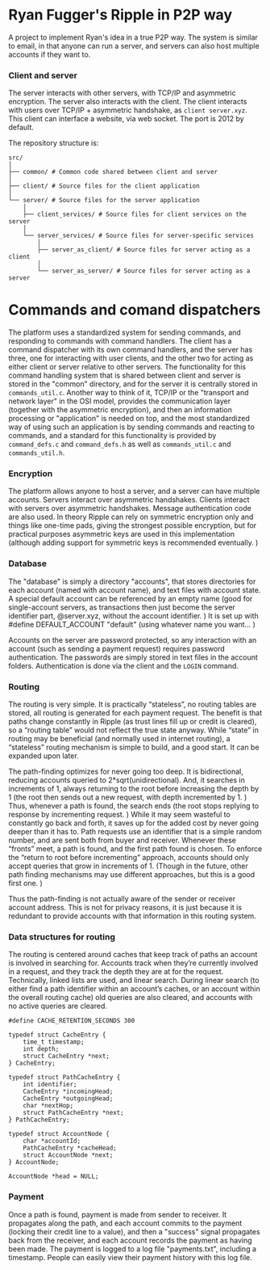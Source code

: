 # Ryan Fugger's Ripple in P2P way

A project to implement Ryan's idea in a true P2P way. The system is similar to email, in that anyone can run a server, and servers can also host multiple accounts if they want to.

### Client and server

The server interacts with other servers, with TCP/IP and asymmetric encryption. The server also interacts with the client. The client interacts with users over TCP/IP + asymmetric handshake, as `client server.xyz`. This client can interface a website, via web socket. The port is 2012 by default.

The repository structure is:

    src/
    │
    ├── common/ # Common code shared between client and server
    │
    ├── client/ # Source files for the client application
    │
    └── server/ # Source files for the server application
        │
        ├── client_services/ # Source files for client services on the server
        │
        └── server_services/ # Source files for server-specific services
            │
            ├── server_as_client/ # Source files for server acting as a client
            │
            └── server_as_server/ # Source files for server acting as a server

# Commands and comand dispatchers

The platform uses a standardized system for sending commands, and responding to commands with command handlers. The client has a command dispatcher with its own command handlers, and the server has three, one for interacting with user clients, and the other two for acting as either client or server relative to other servers. The functionality for this command handling system that is shared between client and server is stored in the "common" directory, and for the server it is centrally stored in `commands_util.c`. Another way to think of it, TCP/IP or the "transport and network layer" in the OSI model, provides the communication layer (together with the asymmetric encryption), and then an information processing or "application" is needed on top, and the most standardized way of using such an application is by sending commands and reacting to commands, and a standard for this functionality is provided by `command_defs.c` and `command_defs.h` as well as `commands_util.c` and `commands_util.h`.

### Encryption

The platform allows anyone to host a server, and a server can have multiple accounts. Servers interact over asymmetric handshakes. Clients interact with servers over asymmetric handshakes. Message authentication code are also used. In theory Ripple can rely on symmetric encryption only and things like one-time pads, giving the strongest possible encryption, but for practical purposes asymmetric keys are used in this implementation (although adding support for symmetric keys is recommended eventually. )

### Database

The "database" is simply a directory "accounts", that stores directories for each account (named with account name), and text files with account state. A special default account can be referenced by an empty name (good for single-account servers, as transactions then just become the server identifier part, @server.xyz, without the account identifier. ) It is set up with #define DEFAULT_ACCOUNT "default" (using whatever name you want... )

Accounts on the server are password protected, so any interaction with an account (such as sending a payment request) requires password authentication. The passwords are simply stored in text files in the account folders. Authentication is done via the client and the `LOGIN` command.

### Routing

The routing is very simple. It is practically “stateless”, no routing tables are stored, all routing is generated for each payment request. The benefit is that paths change constantly in Ripple (as trust lines fill up or credit is cleared), so a “routing table” would not reflect the true state anyway. While “state” in routing may be beneficial (and normally used in internet routing), a “stateless” routing mechanism is simple to build, and a good start. It can be expanded upon later.

The path-finding optimizes for never going too deep. It is bidirectional, reducing accounts queried to 2*sqrt(unidirectional). And, it searches in increments of 1, always returning to the root before increasing the depth by 1 (the root then sends out a new request, with depth incremented by 1. ) Thus, whenever a path is found, the search ends (the root stops replying to response by incrementing request. ) While it may seem wasteful to constantly go back and forth, it saves up for the added cost by never going deeper than it has to. Path requests use an identifier that is a simple random number, and are sent both from buyer and receiver. Whenever these “fronts” meet, a path is found, and the first path found is chosen. To enforce the “return to root before incrementing” approach, accounts should only accept queries that grow in increments of 1. (Though in the future, other path finding mechanisms may use different approaches, but this is a good first one. )

Thus the path-finding is not actually aware of the sender or receiver account address. This is not for privacy reasons, it is just because it is redundant to provide accounts with that information in this routing system.

### Data structures for routing

The routing is centered around caches that keep track of paths an account is involved in searching for. Accounts track when they’re currently involved in a request, and they track the depth they are at for the request. Technically, linked lists are used, and linear search. During linear search (to either find a path identifier within an account’s caches, or an account within the overall routing cache) old queries are also cleared, and accounts with no active queries are cleared.

    #define CACHE_RETENTION_SECONDS 300

    typedef struct CacheEntry {
        time_t timestamp;
        int depth;
        struct CacheEntry *next;
    } CacheEntry;

    typedef struct PathCacheEntry {
        int identifier;
        CacheEntry *incomingHead;
        CacheEntry *outgoingHead;
        char *nextHop;
        struct PathCacheEntry *next;
    } PathCacheEntry;

    typedef struct AccountNode {
        char *accountId;
        PathCacheEntry *cacheHead;
        struct AccountNode *next;
    } AccountNode;

    AccountNode *head = NULL;

### Payment

Once a path is found, payment is made from sender to receiver. It propagates along the path, and each account commits to the payment (locking their credit line to a value), and then a "success" signal propagates back from the receiver, and each account records the payment as having been made. The payment is logged to a log file "payments.txt", including a timestamp. People can easily view their payment history with this log file.

